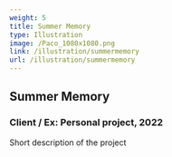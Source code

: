 ```yaml
---
weight: 5
title: Summer Memory
type: Illustration
image: /Paco_1080x1080.png
link: /illustration/summermemory
url: /illustration/summermemory
---
```


## Summer Memory

### Client / Ex: Personal project, 2022

Short description of the project 
